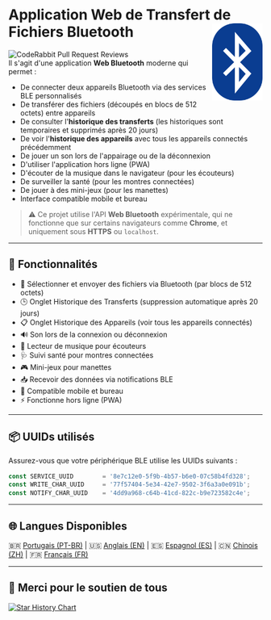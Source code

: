 # Application Web de Transfert de Fichiers Bluetooth <img src="./public/favicon-32x32.png" align="right" width="100">
![CodeRabbit Pull Request Reviews](https://img.shields.io/coderabbit/prs/github/erikraft/Bluetooth-Center?utm_source=oss&utm_medium=github&utm_campaign=erikraft%2FBluetooth-Center&labelColor=171717&color=FF570A&link=https%3A%2F%2Fcoderabbit.ai&label=CodeRabbit+Reviews)
<br>
Il s'agit d'une application **Web Bluetooth** moderne qui permet :

- De connecter deux appareils Bluetooth via des services BLE personnalisés
- De transférer des fichiers (découpés en blocs de 512 octets) entre appareils
- De consulter l'**historique des transferts** (les historiques sont temporaires et supprimés après 20 jours)
- De voir l'**historique des appareils** avec tous les appareils connectés précédemment
- De jouer un son lors de l'appairage ou de la déconnexion
- D'utiliser l'application hors ligne (PWA)
- D'écouter de la musique dans le navigateur (pour les écouteurs)
- De surveiller la santé (pour les montres connectées)
- De jouer à des mini-jeux (pour les manettes)
- Interface compatible mobile et bureau

> ⚠️ Ce projet utilise l'API **Web Bluetooth** expérimentale, qui ne fonctionne que sur certains navigateurs comme **Chrome**, et uniquement sous **HTTPS** ou `localhost`.

---

## 🔧 Fonctionnalités

- 📂 Sélectionner et envoyer des fichiers via Bluetooth (par blocs de 512 octets)
- 🕒 Onglet Historique des Transferts (suppression automatique après 20 jours)
- 📋 Onglet Historique des Appareils (voir tous les appareils connectés)
- 🔊 Son lors de la connexion ou déconnexion
- 🎵 Lecteur de musique pour écouteurs
- 🩺 Suivi santé pour montres connectées
- 🎮 Mini-jeux pour manettes
- 📥 Recevoir des données via notifications BLE
- 📱 Compatible mobile et bureau
- ⚡ Fonctionne hors ligne (PWA)

---

## 📦 UUIDs utilisés

Assurez-vous que votre périphérique BLE utilise les UUIDs suivants :

```js
const SERVICE_UUID        = '8e7c12e0-5f9b-4b57-b6e0-07c58b4fd328';
const WRITE_CHAR_UUID     = '77f57404-5e34-42e7-9502-3f6a3a0e091b';
const NOTIFY_CHAR_UUID    = '4dd9a968-c64b-41cd-822c-b9e723582c4e';
```

---

## 🌐 Langues Disponibles

🇧🇷 [Portugais (PT-BR)](README-ptbr.md) | 🇺🇸 [Anglais (EN)](README.md) | 🇪🇸 [Espagnol (ES)](README-es.md) | 🇨🇳 [Chinois (ZH)](README-zh.md) | 🇫🇷 [Français (FR)](README-fr.md)

---

## 🙏 Merci pour le soutien de tous

[![Star History Chart](https://api.star-history.com/svg?repos=erikraft/Bluetooth-Center&type=Date)](https://star-history.com/#erikraft/Bluetooth-Center&Date)

